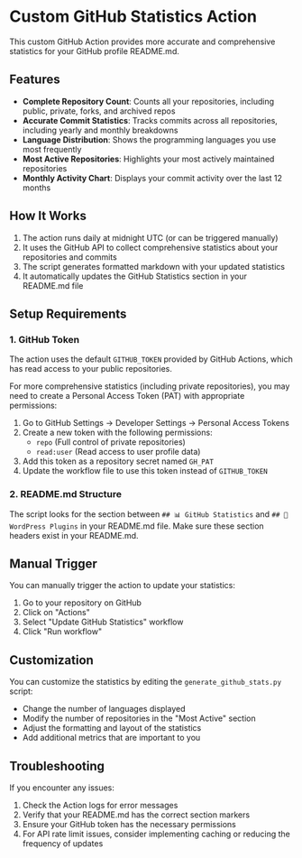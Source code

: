 # Custom GitHub Statistics Action

This custom GitHub Action provides more accurate and comprehensive statistics for your GitHub profile README.md.

## Features

- **Complete Repository Count**: Counts all your repositories, including public, private, forks, and archived repos
- **Accurate Commit Statistics**: Tracks commits across all repositories, including yearly and monthly breakdowns
- **Language Distribution**: Shows the programming languages you use most frequently
- **Most Active Repositories**: Highlights your most actively maintained repositories
- **Monthly Activity Chart**: Displays your commit activity over the last 12 months

## How It Works

1. The action runs daily at midnight UTC (or can be triggered manually)
2. It uses the GitHub API to collect comprehensive statistics about your repositories and commits
3. The script generates formatted markdown with your updated statistics
4. It automatically updates the GitHub Statistics section in your README.md file

## Setup Requirements

### 1. GitHub Token

The action uses the default `GITHUB_TOKEN` provided by GitHub Actions, which has read access to your public repositories. 

For more comprehensive statistics (including private repositories), you may need to create a Personal Access Token (PAT) with appropriate permissions:

1. Go to GitHub Settings → Developer Settings → Personal Access Tokens
2. Create a new token with the following permissions:
   - `repo` (Full control of private repositories)
   - `read:user` (Read access to user profile data)
3. Add this token as a repository secret named `GH_PAT`
4. Update the workflow file to use this token instead of `GITHUB_TOKEN`

### 2. README.md Structure

The script looks for the section between `## 📊 GitHub Statistics` and `## 🔌 WordPress Plugins` in your README.md file. Make sure these section headers exist in your README.md.

## Manual Trigger

You can manually trigger the action to update your statistics:

1. Go to your repository on GitHub
2. Click on "Actions"
3. Select "Update GitHub Statistics" workflow
4. Click "Run workflow"

## Customization

You can customize the statistics by editing the `generate_github_stats.py` script:

- Change the number of languages displayed
- Modify the number of repositories in the "Most Active" section
- Adjust the formatting and layout of the statistics
- Add additional metrics that are important to you

## Troubleshooting

If you encounter any issues:

1. Check the Action logs for error messages
2. Verify that your README.md has the correct section markers
3. Ensure your GitHub token has the necessary permissions
4. For API rate limit issues, consider implementing caching or reducing the frequency of updates
